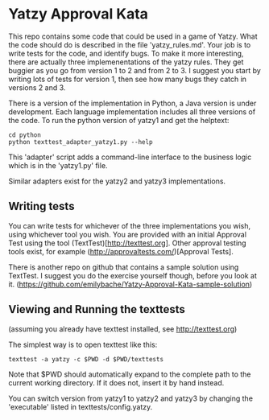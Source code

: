 Yatzy Approval Kata 
====================

This repo contains some code that could be used in a game of Yatzy. What the code should do is described in the file 'yatzy_rules.md'.
Your job is to write tests for the code, and identify bugs. To make it more 
interesting, there are actually three implemenentations of the yatzy rules. They 
get buggier as you go from version 1 to 2 and from 2 to 3. I suggest you start
by writing lots of tests for version 1, then see how many bugs they catch in versions 2 and 3.

There is a version of the implementation in Python, a Java version is under development. Each language implementation includes all three versions of the code. To run the python version of yatzy1 and get the helptext:

	cd python
	python texttest_adapter_yatzy1.py --help

This 'adapter' script adds a command-line interface to the business logic which is
in the 'yatzy1.py' file.

Similar adapters exist for the yatzy2 and yatzy3 implementations.

Writing tests
-------------

You can write tests for whichever of the three implementations you wish, using whichever tool you wish. You are provided with an initial Approval Test using the tool (TextTest)[http://texttest.org]. Other approval testing tools exist, for example (http://approvaltests.com/)[Approval Tests]. 

There is another repo on github that contains a sample solution using TextTest. I suggest you do
the exercise yourself though, before you look at it. (https://github.com/emilybache/Yatzy-Approval-Kata-sample-solution)

Viewing and Running the texttests
---------------------------------

(assuming you already have texttest installed, see http://texttest.org)

The simplest way is to open texttest like this:

	texttest -a yatzy -c $PWD -d $PWD/texttests 

Note that $PWD should automatically expand to the complete path to the current working directory. If it does not, insert it by hand instead.

You can switch version from yatzy1 to yatzy2 and yatzy3 by changing the 'executable' listed in texttests/config.yatzy.

